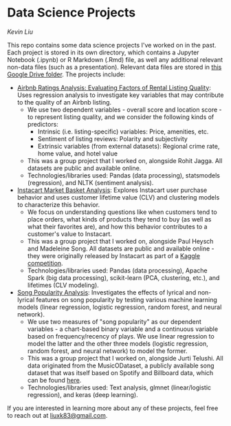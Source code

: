 # Data Science Projects
*Kevin Liu*

This repo contains some data science projects I've worked on in the past. Each project is stored in its own directory, which contains a Jupyter Notebook (.ipynb) or R Markdown (.Rmd) file, as well any additional relevant non-data files (such as a presentation). Relevant data files are stored in [this Google Drive folder](https://drive.google.com/drive/folders/1xRFNW1otsL3ipbrzfWAr8oMpZuVcL779?usp=sharing). The projects include:

* [Airbnb Ratings Analysis: Evaluating Factors of Rental Listing Quality](/airbnb-ratings-analysis): Uses regression analysis to investigate key variables that may contribute to the quality of an Airbnb listing.
  * We use two dependent variables - overall score and location score - to represent listing quality, and we consider the following kinds of predictors:
    * Intrinsic (i.e. listing-specific) variables: Price, amenities, etc.
    * Sentiment of listing reviews: Polarity and subjectivity
    * Extrinsic variables (from external datasets): Regional crime rate, home value, and hotel value
  * This was a group project that I worked on, alongside Rohit Jagga. All datasets are public and available online.
  * Technologies/libraries used: Pandas (data processing), statsmodels (regression), and NLTK (sentiment analysis).
* [Instacart Market Basket Analysis](/instacart-market-basket-analysis): Explores Instacart user purchase behavior and uses customer lifetime value (CLV) and clustering models to characterize this behavior.
  * We focus on understanding questions like when customers tend to place orders, what kinds of products they tend to buy (as well as what their favorites are), and how this behavior contributes to a customer's value to Instacart.
  * This was a group project that I worked on, alongside Paul Heysch and Madeleine Song. All datasets are public and available online - they were originally released by Instacart as part of a [Kaggle competition](https://www.kaggle.com/competitions/instacart-market-basket-analysis/data).
  * Technologies/libraries used: Pandas (data processing), Apache Spark (big data processing), scikit-learn (PCA, clustering, etc.), and lifetimes (CLV modeling).
* [Song Popularity Analysis](/song-popularity-analysis): Investigates the effects of lyrical and non-lyrical features on song popularity by testing various machine learning models (linear regression, logistic regression, random forest, and neural network).
  * We use two measures of "song popularity" as our dependent variables - a chart-based binary variable and a continuous variable based on frequency/recency of plays. We use linear regression to model the latter and the other three models (logistic regression, random forest, and neural network) to model the former.
  * This was a group project that I worked on, alongside Jurti Telushi. All data originated from the MusicODataset, a publicly available song dataset that was itself based on Spotify and Billboard data, which can be found [here](https://marianaossilva.github.io/DSW2019/).
  * Technologies/libraries used: Text analysis, glmnet (linear/logistic regression), and keras (deep learning).

If you are interested in learning more about any of these projects, feel free to reach out at liuxk83@gmail.com.
